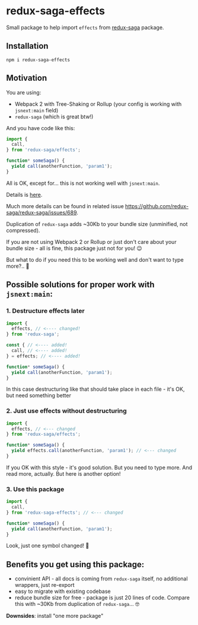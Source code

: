 # redux-saga-effects
Small package to help import `effects` from [redux-saga](https://github.com/redux-saga/redux-saga/) package.

## Installation
```
npm i redux-saga-effects
```

## Motivation
You are using:
* Webpack 2 with Tree-Shaking or Rollup (your config is working with `jsnext:main` field)
* `redux-saga` (which is great btw!)

And you have code like this:
```javascript
import {
  call,
} from 'redux-saga/effects';

function* someSaga() {
  yield call(anotherFunction, 'param1');
}
```

All is OK, except for... this is not working well with `jsnext:main`.

Details is [here](https://github.com/redux-saga/redux-saga/blob/5fa5d628a80bbb4bfe488288b3ed19b5396f4d14/docs/Troubleshooting.md#bundling-my-saga-with-rollupjs-fails).

Much more details can be found in related issue https://github.com/redux-saga/redux-saga/issues/689.

Duplication of `redux-saga` adds ~30Kb to your bundle size (unminified, not compressed).

If you are not using Webpack 2 or Rollup or just don't care about your bundle size - all is fine, this package just not for you! 😉

But what to do if you need this to be working well and don't want to type more?.. 🤔


## Possible solutions for proper work with `jsnext:main`:
### 1. Destructure effects later
```javascript
import {
  effects, // <---- changed!
} from 'redux-saga';

const { // <---- added!
  call, // <---- added!
} = effects; // <---- added!

function* someSaga() {
  yield call(anotherFunction, 'param1');
}
```

In this case destructuring like that should take place in each file - it's OK, but need something better

### 2. Just use effects without destructuring

```javascript
import {
  effects, // <--- changed
} from 'redux-saga/effects';

function* someSaga() {
  yield effects.call(anotherFunction, 'param1'); // <--- changed
}
```

If you OK with this style - it's good solution. But you need to type more. And read more, actually.
But here is another option!

### 3. Use this package

```javascript
import {
  call,
} from 'redux-saga-effects'; // <--- changed

function* someSaga() {
  yield call(anotherFunction, 'param1');
}
```

Look, just one symbol changed! 🔮

## Benefits you get using this package:
* convinient API - all docs is coming from `redux-saga` itself, no additional wrappers, just re-export
* easy to migrate with existing codebase
* reduce bundle size for free - package is just 20 lines of code. Compare this with ~30Kb from duplication of `redux-saga`... 🤓

**Downsides**: install "one more package"
